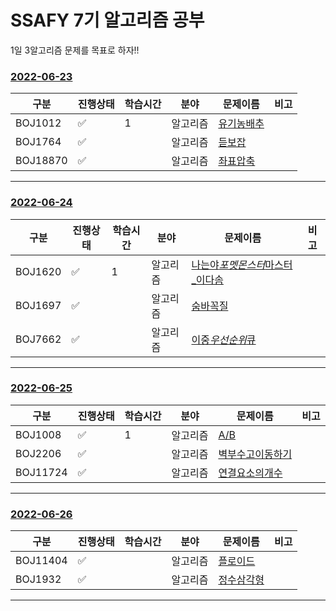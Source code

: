 # SSAFY 7기 알고리즘 공부

1일 3알고리즘 문제를 목표로 하자!!

### [2022-06-23](AlgorithmStudy/0626)

| 구분     | 진행상태           | 학습시간 | 분야     | 문제이름                                       | 비고 |
| -------- | ------------------ | -------- | -------- | ---------------------------------------------- | ---- |
| BOJ1012  | :white_check_mark: | 1        | 알고리즘 | [유기농배추](AlgorithmStudy/0626/BOJ1012.java) |      |
| BOJ1764  | :white_check_mark: |          | 알고리즘 | [듣보잡](AlgorithmStudy/0626/BOJ1764.java)     |      |
| BOJ18870 | :white_check_mark: |          | 알고리즘 | [좌표압축](AlgorithmStudy/0626/BOJ18870.java)  |      |

---

### [2022-06-24](AlgorithmStudy/0624)

| 구분    | 진행상태           | 학습시간 | 분야     | 문제이름                                                             | 비고 |
| ------- | ------------------ | -------- | -------- | -------------------------------------------------------------------- | ---- |
| BOJ1620 | :white_check_mark: | 1        | 알고리즘 | [나는야*포멧몬스터*마스터\_이다솜](AlgorithmStudy/0624/BOJ1620.java) |      |
| BOJ1697 | :white_check_mark: |          | 알고리즘 | [숨바꼭질](AlgorithmStudy/0624/BOJ1697.java)                         |      |
| BOJ7662 | :white_check_mark: |          | 알고리즘 | [이중*우선순위*큐](AlgorithmStudy/0624/BOJ18870.java)                |      |

---

### [2022-06-25](AlgorithmStudy/0625)

| 구분     | 진행상태           | 학습시간 | 분야     | 문제이름                                             | 비고 |
| -------- | ------------------ | -------- | -------- | ---------------------------------------------------- | ---- |
| BOJ1008  | :white_check_mark: | 1        | 알고리즘 | [A/B](AlgorithmStudy/0625/BOJ1008.java)              |      |
| BOJ2206  | :white_check_mark: |          | 알고리즘 | [벽부수고이동하기](AlgorithmStudy/0625/BOJ2206.java) |      |
| BOJ11724 | :white_check_mark: |          | 알고리즘 | [연결요소의개수](AlgorithmStudy/0625/BOJ11724.java)  |      |

---

### [2022-06-26](AlgorithmStudy/0626)

| 구분     | 진행상태           | 학습시간 | 분야     | 문제이름                                       | 비고 |
| -------- | ------------------ | -------- | -------- | ---------------------------------------------- | ---- |
| BOJ11404 | :white_check_mark: |          | 알고리즘 | [플로이드](AlgorithmStudy/0626/BOJ11404.java)  |      |
| BOJ1932  | :white_check_mark: |          | 알고리즘 | [정수삼각형](AlgorithmStudy/0626/BOJ1932.java) |      |

---
